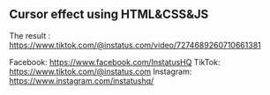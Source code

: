 ## Cursor effect using HTML&CSS&JS
The result : https://www.tiktok.com/@instatus.com/video/7274689260710661381

Facebook: https://www.facebook.com/InstatusHQ
TikTok: https://www.tiktok.com/@instatus.com
Instagram: https://www.instagram.com/instatushq/